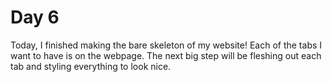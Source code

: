 # Day 6

Today, I finished making the bare skeleton of my website! Each of the tabs I want to have is on the webpage.
The next big step will be fleshing out each tab and styling everything to look nice.
